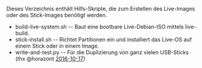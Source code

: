 Dieses Verzeichnis enthält Hilfs-Skripte, die zum Erstellen des Live-Images oder des Stick-Images benötigt werden.

* build-live-system.sh	--	Baut eine bootbare Live-Debian-ISO mittels live-build.
* stick-install.sh	--	Richtet Partitionen ein und installiert das Live-OS auf einem Stick oder in einem Image.
* write-and-test.py	--	Für die Duplizierung von ganz vielen USB-Sticks (thx @horazont [2016-10-17](https://github.com/fsfw-dresden/usb-live-linux/issues/29#issuecomment-254183176))
